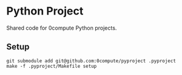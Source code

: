 # Python Project

Shared code for 0compute Python projects.

## Setup

```
git submodule add git@github.com:0compute/pyproject .pyproject
make -f .pyproject/Makefile setup
```
